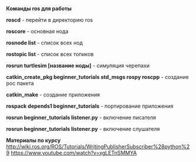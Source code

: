 **Команды ros для работы**

**roscd** - перейти в директорию ros

**roscore** - основная нода 

**rosnode list** - список всех нод

**rostopic list** - список всех топиков

**rosrun turtlesim [название ноды]** - симуляция черепахи

**catkin_create_pkg beginner_tutorials std_msgs rospy roscpp** - создание рос пакета

**catkin_make** - создание приложения

**rospack depends1 beginner_tutorials** - портирование приложения

**rosrun beginner_tutorials listener.py** - включение писателя

**rosrun beginner_tutorials listener.py** - включение слушателя


**Материалы по курсу**
http://wiki.ros.org/ROS/Tutorials/WritingPublisherSubscriber%28python%29
https://www.youtube.com/watch?v=xgLETnSMMYA

